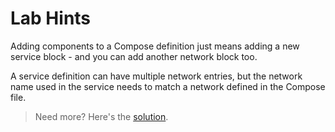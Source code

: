 # Lab Hints

Adding components to a Compose definition just means adding a new service block - and you can add another network block too.

A service definition can have multiple network entries, but the network name used in the service needs to match a network defined in the Compose file.

> Need more? Here's the [solution](solution.md).